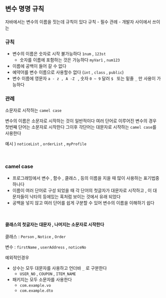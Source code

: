 ## 변수 명명 규칙

자바에서는 변수의 이름을 짓는데 규칙이 있다
규칙 - 필수
관례 - 개발자 사이에서 쓰이는

### 규칙

- 변수의 이름은 숫자로 시작 불가능하다 `1num` , `123st`
    - 숫자를 이름에 포함하는 것은 가능하다 `myVar1` , `num123`
- 이름에 공백이 들어 갈 수 없다
- 예약어를 변수 이름으로 사용할수 없다 (`int` , `class` , `public`)
- 변수 이름에 영문자 `a - z , A -Z ` , 숫자 `0 ~ 9` 달러 `$ ` 또는 밑줄 ` _ ` 만 사용이 가능하다

### 관례

소문자로 시작하는 `camel case`

변수의 이름은 소문자로 시작하는 것이 일반적이다
여러 단어로 이루어진 변수의 경우 첫번째 단어는 소문자로 시작한다 그이후 각단어는 대문자로 시작하는 `camel case`를 사용한다

예시 ) `noticeList` ,  `orderList`  , `myProfile`

<br>

### camel case

- 프로그래밍에서 변수 , 함수 , 클래스 , 등의 이름을 지을 때 많이 사용하는 표기법중 하나다
- 이름이 여러 단어로 구성 되었을 때 각 단어의 첫글자가 대문자로 시작하고 , 이 대문자들이 낙타의 등에있는 혹처럼 보이는 것에서 유래 되었다
- 공백을 넣지 않고 여러 단어를 쉽게 구분할 수 있어 변수의 이름을 이해하기 쉽다

<br>

#### 클래스의 첫글자는 대문자 , 나머지는 소문자로 시작한다

클래스 : `Person` , `Notice` , `Order`

변수   : `firstName` , `userAddress` , `noticeNo`

예외적인경우

- 상수는 모두 대문자를 사용하고 언더바 ` _ ` 로 구분한다
    - `USER_NO` , `COUPON` , `ITEM_NAME`
- 패키지는 모두 소문자를 사용한다
    - `com.example.vo`
    - `com.example.dto`

